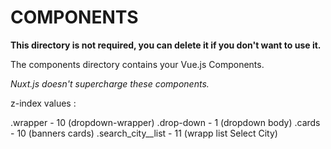 # COMPONENTS

**This directory is not required, you can delete it if you don't want to use it.**

The components directory contains your Vue.js Components.

_Nuxt.js doesn't supercharge these components._


z-index values :

.wrapper - 10 (dropdown-wrapper)
.drop-down - 1 (dropdown body)
.cards - 10 (banners cards)
.search_city__list - 11 (wrapp list Select City)

